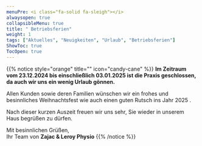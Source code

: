```yaml
---
menuPre: <i class="fa-solid fa-sleigh"></i>
alwaysopen: true
collapsibleMenu: true
title: " Betriebsferien"
weight: 1
tags: ["Aktuelles", "Neuigkeiten", "Urlaub", "Betriebsferien"]
ShowToc: true
TocOpen: true
---
```

{{% notice style="orange" title="" icon="candy-cane" %}}
**Im Zeitraum vom 23.12.2024 bis einschließlich 03.01.2025 ist die Praxis geschlossen, da auch wir uns ein wenig Urlaub gönnen.**

Allen Kunden sowie deren Familien wünschen wir ein frohes und besinnliches Weihnachtsfest <i class="fa-solid fa-tree"></i> wie auch einen guten Rutsch ins Jahr 2025 <i class="fa-solid fa-champagne-glasses"></i>.

Nach dieser kurzen Auszeit freuen wir uns sehr, Sie wieder in unserem Haus begrüßen zu dürfen.

Mit besinnlichen Grüßen,\
Ihr Team von **Zajac & Leroy Physio**
{{% /notice %}}
